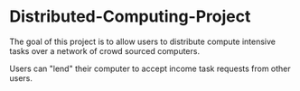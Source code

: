 # Distributed-Computing-Project
The goal of this project is to allow users to distribute compute intensive tasks over a network of crowd sourced computers.

Users can "lend" their computer to accept income task requests from other users.
